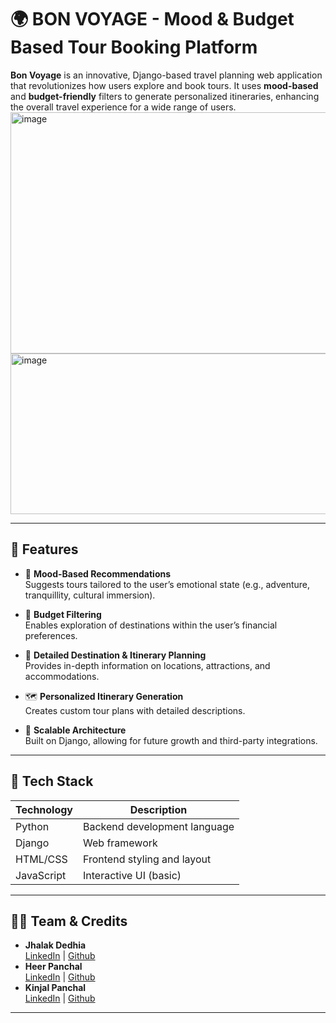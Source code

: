 # 🌍 BON VOYAGE - Mood & Budget Based Tour Booking Platform

**Bon Voyage** is an innovative, Django-based travel planning web application that revolutionizes how users explore and book tours. It uses **mood-based** and **budget-friendly** filters to generate personalized itineraries, enhancing the overall travel experience for a wide range of users.
 <img width="704" height="386" alt="image" src="https://github.com/user-attachments/assets/01f6d09a-8f2e-4f0d-96de-67cea8990c10" />  
 <img width="829" height="257" alt="image" src="https://github.com/user-attachments/assets/69cc0d2b-65d5-4489-b573-a9112c608c4b" />

---

## 🚀 Features

- 🎯 **Mood-Based Recommendations**  
  Suggests tours tailored to the user’s emotional state (e.g., adventure, tranquillity, cultural immersion).
 
- 💸 **Budget Filtering**  
  Enables exploration of destinations within the user’s financial preferences.

- 📍 **Detailed Destination & Itinerary Planning**  
  Provides in-depth information on locations, attractions, and accommodations.

- 🗺️ **Personalized Itinerary Generation**  
  Creates custom tour plans with detailed descriptions.

- 🔄 **Scalable Architecture**  
  Built on Django, allowing for future growth and third-party integrations.

---

## 🧰 Tech Stack

| Technology   | Description                     |
|--------------|---------------------------------|
| Python       | Backend development language    |
| Django       | Web framework                   |
| HTML/CSS     | Frontend styling and layout     |
| JavaScript   | Interactive UI (basic)          |

---

## 👨‍💻 Team & Credits

- **Jhalak Dedhia**  
  [LinkedIn](https://www.linkedin.com/in/jhalak-dedhia-34b3942b6/) | [Github](https://github.com/jhalakdedhia4)
- **Heer Panchal**  
  [LinkedIn](https://www.linkedin.com/in/heer-rajesh-panchal-36307b2b6?utm_source=share&utm_campaign=share_via&utm_content=profile&utm_medium=android_app) | [Github](https://github.com/heerr79)
- **Kinjal Panchal**  
  [LinkedIn](https://www.linkedin.com/in/kinjal-panchal-b83a822b5?utm_source=share&utm_campaign=share_via&utm_content=profile&utm_medium=android_app) | [Github](https://github.com/Kinjalp21)
---
